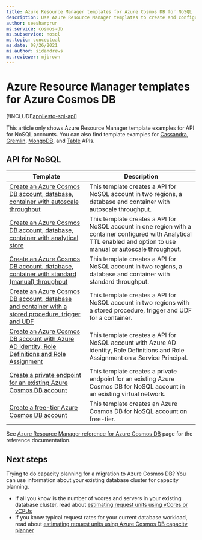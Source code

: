 ```yaml
---
title: Azure Resource Manager templates for Azure Cosmos DB for NoSQL
description: Use Azure Resource Manager templates to create and configure Azure Cosmos DB. 
author: seesharprun
ms.service: cosmos-db
ms.subservice: nosql
ms.topic: conceptual
ms.date: 08/26/2021
ms.author: sidandrews
ms.reviewer: mjbrown
---
```


# Azure Resource Manager templates for Azure Cosmos DB
[!INCLUDE[appliesto-sql-api](../includes/appliesto-sql-api.md)]

This article only shows Azure Resource Manager template examples for API for NoSQL accounts. You can also find template examples for [Cassandra](../cassandra/templates-samples.md), [Gremlin](../graph/resource-manager-template-samples.md), [MongoDB](../mongodb/resource-manager-template-samples.md), and [Table](../table/resource-manager-templates.md) APIs.

## API for NoSQL

|**Template**|**Description**|
|---|---|
|[Create an Azure Cosmos DB account, database, container with autoscale throughput](manage-with-templates.md#create-autoscale) | This template creates a API for NoSQL account in two regions, a database and container with autoscale throughput. |
|[Create an Azure Cosmos DB account, database, container with analytical store](manage-with-templates.md#create-analytical-store) | This template creates a API for NoSQL account in one region with a container configured with Analytical TTL enabled and option to use manual or autoscale throughput. |
|[Create an Azure Cosmos DB account, database, container with standard (manual) throughput](manage-with-templates.md#create-manual) | This template creates a API for NoSQL account in two regions, a database and container with standard throughput. |
|[Create an Azure Cosmos DB account, database and container with a stored procedure, trigger and UDF](manage-with-templates.md#create-sproc) | This template creates a API for NoSQL account in two regions with a stored procedure, trigger and UDF for a container. |
|[Create an Azure Cosmos DB account with Azure AD identity, Role Definitions and Role Assignment](manage-with-templates.md#create-rbac) | This template creates a API for NoSQL account with Azure AD identity, Role Definitions and Role Assignment on a Service Principal. |
|[Create a private endpoint for an existing Azure Cosmos DB account](../how-to-configure-private-endpoints.md#create-a-private-endpoint-by-using-a-resource-manager-template) |  This template creates a private endpoint for an existing Azure Cosmos DB for NoSQL account in an existing virtual network. |
|[Create a free-tier Azure Cosmos DB account](manage-with-templates.md#free-tier) |  This template creates an Azure Cosmos DB for NoSQL account on free-tier. |

See [Azure Resource Manager reference for Azure Cosmos DB](/azure/templates/microsoft.documentdb/allversions) page for the reference documentation.

## Next steps

Trying to do capacity planning for a migration to Azure Cosmos DB? You can use information about your existing database cluster for capacity planning.
* If all you know is the number of vcores and servers in your existing database cluster, read about [estimating request units using vCores or vCPUs](../convert-vcore-to-request-unit.md) 
* If you know typical request rates for your current database workload, read about [estimating request units using Azure Cosmos DB capacity planner](estimate-ru-with-capacity-planner.md)